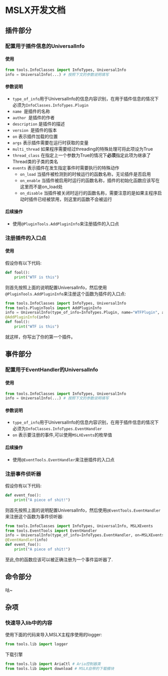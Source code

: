 # MSLX开发文档

## 插件部分

### 配置用于插件信息的UniversalInfo

#### 使用

```python
from tools.InfoClasses import InfoTypes, UniversalInfo
info = UniversalInfo(...) # 按照下文的参数说明填写
```

#### 参数说明

- ```type_of_info```用于UniversalInfo的信息内容识别，在用于插件信息的情况下必须为```InfoClasses.InfoTypes.Plugin```
- ```name ```是插件的名称
- ```author ```是插件的作者
- ```description``` 是插件的描述
- ```version ```是插件的版本
- ```on``` 表示插件加载的位置
- ```args``` 表示插件需要在运行时获取的变量
- ```multi_thread``` 如果程序需要经过threading的特殊处理可将此项设为True
- ```thread_class``` 在指定上一个参数为True的情况下**必须**指定此项为继承了Thread类的子类的类名
- ```events``` 表示插件在发生指定事件时需要执行的特殊动作
    - ```on_load``` 当插件被检测到的时候运行的函数名称，无论插件是否启用
    - ```on_enable``` 当插件被启用时运行的函数名称，插件的初始化函数应该写在这里而不是on_load处
    - ```on_disable``` 当插件被关闭时运行的函数名称，需要注意的是如果主程序启动时插件已经被禁用，则这里的函数不会被运行

#### 后续操作

- 使用```@PluginTools.AddPluginInfo```来注册插件的入口点

### 注册插件的入口点

#### 使用

假设你有以下代码:

```python
def fool():
    print("WTF is this")
```

则首先按照上面的说明配置UniversalInfo，然后使用```@PluginTools.AddPluginInfo```来注册这个函数为插件的入口点:

```python
from tools.InfoClasses import InfoTypes, UniversalInfo
from tools.PluginTools import AddPluginInfo
info = UniversalInfo(type_of_info=InfoTypes.Plugin, name="WTFPlugin", author="You")
@AddPluginInfo(info)
def fool():
    print("WTF is this")
```

就这样，你写出了你的第一个插件。

## 事件部分

### 配置用于EventHandler的UniversalInfo

#### 使用

```python
from tools.InfoClasses import InfoTypes, UniversalInfo
info = UniversalInfo(...) # 按照下文的参数说明填写
```

#### 参数说明

- ```type_of_info```用于UniversalInfo的信息内容识别，在用于插件信息的情况下必须为```InfoClasses.InfoTypes.EventHandler```
- ```on``` 表示要注册的事件,可以使用```MSLXEvents```的枚举值

#### 后续操作

- 使用```@EventTools.EventHandler```来注册插件的入口点

### 注册事件侦听器

假设你有以下代码:

```python
def event_foo():
    print("A piece of shit!")
```

则首先按照上面的说明配置UniversalInfo，然后使用```@EventTools.EventHandler```来注册这个函数为事件侦听器:

```python
from tools.InfoClasses import InfoTypes, UniversalInfo, MSLXEvents
from tools.EventTools import EventHandler
info = UniversalInfo(type_of_info=InfoTypes.EventHandler, on=MSLXEvents.xxxxevent) # 替换为实际的事件名称
@EventHandler(info)
def event_foo():
    print("A piece of shit!")
```

至此,你的函数应该可以被正确注册为一个事件监听器了.

## 命令部分

咕~

## 杂项

### 快速导入lib中的内容

使用下面的代码来导入MSLX主程序使用的logger:

```python
from tools.lib import logger
```

下载引擎

```python
from tools.lib import AriaCtl # Aria控制器类
from tools.lib import download # MSLX自带的下载模块
```